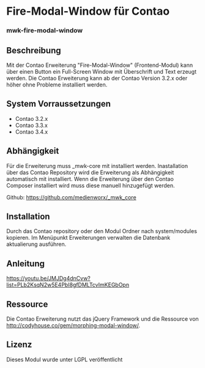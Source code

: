 # Fire-Modal-Window für Contao

### mwk-fire-modal-window

Beschreibung
------------

Mit der Contao Erweiterung "Fire-Modal-Window" (Frontend-Modul) kann über einen Button ein Full-Screen Window mit Überschrift und Text erzeugt werden. Die Contao Erweiterung kann ab der Contao Version 3.2.x oder höher ohne Probleme installiert werden.


System Vorraussetzungen
-----------------------

 * Contao 3.2.x
 * Contao 3.3.x
 * Contao 3.4.x
 

Abhängigkeit
------------

Für die Erweiterung muss _mwk-core mit installiert werden. Inastallation über das Contao Repository wird die Erweiterung als Abhängigkeit automatisch mit installiert. Wenn die Erweiterung über den Contao Composer installiert wird muss diese manuell hinzugefügt werden.

Github: https://github.com/medienworx/_mwk_core


Installation
------------

Durch das Contao repository oder den Modul Ordner nach system/modules kopieren. Im Menüpunkt Erweiterungen verwalten
die Datenbank aktualierung ausführen.


Anleitung
---------

https://youtu.be/JMJDg4dnCvw?list=PLb2KsqN2w5E4PbI8gfDMLTcvImKEGbOpn


Ressource
---------

Die Contao Erweiterung nutzt das jQuery Framework und die Ressource von http://codyhouse.co/gem/morphing-modal-window/.


Lizenz
------

Dieses Modul wurde unter LGPL veröffentlicht